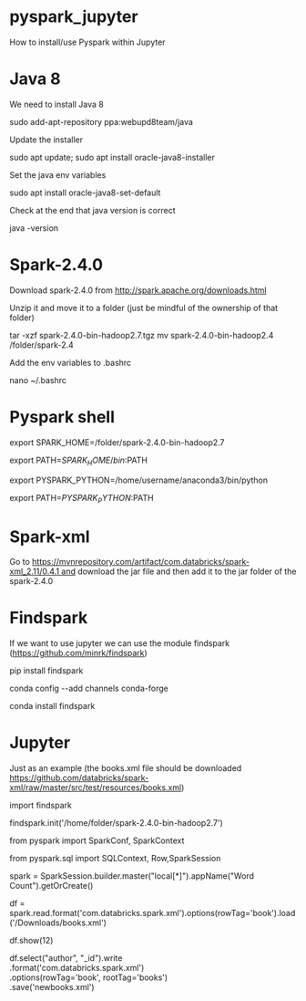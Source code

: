 # pyspark_jupyter
How to install/use Pyspark within Jupyter

# Java 8

We need to install Java 8

sudo add-apt-repository ppa:webupd8team/java

Update the installer

sudo apt update; sudo apt install oracle-java8-installer

Set the java env variables

sudo apt install oracle-java8-set-default

Check at the end that java version is correct

java -version


# Spark-2.4.0
Download spark-2.4.0 from http://spark.apache.org/downloads.html

Unzip it and move it to a folder (just be mindful of the ownership of that folder)

tar -xzf spark-2.4.0-bin-hadoop2.7.tgz
mv spark-2.4.0-bin-hadoop2.4 /folder/spark-2.4

Add the env variables to .bashrc

nano ~/.bashrc

# Pyspark shell

export SPARK_HOME=/folder/spark-2.4.0-bin-hadoop2.7

export PATH=$SPARK_HOME/bin:$PATH

export PYSPARK_PYTHON=/home/username/anaconda3/bin/python

export PATH=$PYSPARK_PYTHON:$PATH

# Spark-xml
Go to https://mvnrepository.com/artifact/com.databricks/spark-xml_2.11/0.4.1 and download the jar file and then add it to the jar folder of the spark-2.4.0

# Findspark
If we want to use jupyter we can use the module findspark (https://github.com/minrk/findspark)

pip install findspark

conda config --add channels conda-forge

conda install findspark

# Jupyter

Just as an example (the books.xml file should be downloaded https://github.com/databricks/spark-xml/raw/master/src/test/resources/books.xml)

import findspark

findspark.init('/home/folder/spark-2.4.0-bin-hadoop2.7')

from pyspark import SparkConf, SparkContext

from pyspark.sql import SQLContext, Row,SparkSession

spark = SparkSession.builder.master("local[*]").appName("Word Count").getOrCreate()

df = spark.read.format('com.databricks.spark.xml').options(rowTag='book').load('/Downloads/books.xml')

df.show(12)

df.select("author", "_id").write \
    .format('com.databricks.spark.xml') \
    .options(rowTag='book', rootTag='books') \
    .save('newbooks.xml')
